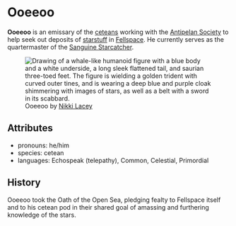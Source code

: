 # Ooeeoo

**Ooeeoo** is an emissary of the [ceteans](../../../../species/cetean) working with the [Antipelan Society](../../) to help seek out deposits of [starstuff](../../../../artifacts/starstuff) in [Fellspace](../../../../astronomy/fellspace). He currently serves as the quartermaster of the [Sanguine Starcatcher](../).

<figure>
  <img src="../../../../species/cetean/ooeeoo-nikki-lacey.jpg" alt="Drawing of a whale-like humanoid figure with a blue body and a white underside, a long sleek flattened tail, and saurian three-toed feet. The figure is wielding a golden trident with curved outer tines, and is wearing a deep blue and purple cloak shimmering with images of stars, as well as a belt with a sword in its scabbard." />
  <figcaption>Ooeeoo by <a href="https://linktr.ee/hollycircling">Nikki Lacey</a></figcaption>
</figure>

## Attributes

- pronouns: he/him
- species: cetean
- languages: Echospeak (telepathy), Common, Celestial, Primordial

## History

Ooeeoo took the Oath of the Open Sea, pledging fealty to Fellspace itself and to his cetean pod in their shared goal of amassing and furthering knowledge of the stars.
